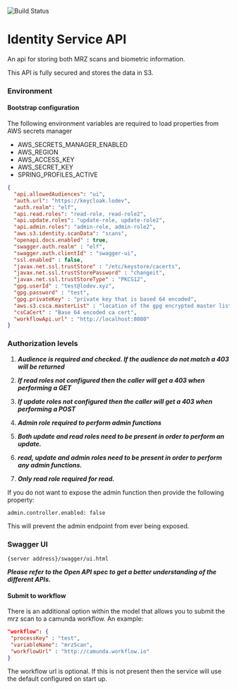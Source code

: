 ![Build Status](https://drone-gh.acp.homeoffice.gov.uk/api/badges/UKHomeOffice/identity-service-api/status.svg)

# Identity Service API

An api for storing both MRZ scans and biometric information.

This API is fully secured and stores the data in S3.

### Environment

#### Bootstrap configuration

The following environment variables are required to load properties from AWS secrets manager

* AWS_SECRETS_MANAGER_ENABLED
* AWS_REGION
* AWS_ACCESS_KEY
* AWS_SECRET_KEY
* SPRING_PROFILES_ACTIVE

```json
{
  "api.allowedAudiences": "ui",
  "auth.url": "https://keycloak.lodev",
  "auth.realm": "elf",
  "api.read.roles": "read-role, read-role2",
  "api.update.roles": "update-role, update-role2",
  "api.admin.roles": "admin-role, admin-role2",
  "aws.s3.identity.scanData": "scans",
  "openapi.docs.enabled" : true,
  "swagger.auth.realm" : "elf",
  "swagger.auth.clientId" : "swagger-ui",
  "ssl.enabled" : false,
  "javax.net.ssl.trustStore" : "/etc/keystore/cacerts",
  "javax.net.ssl.trustStorePassword" : "changeit",
  "javax.net.ssl.trustStoreType" : "PKCS12",
  "gpg.userId" : "test@lodev.xyz",
  "gpg.password" : "test",
  "gpg.privateKey" : "private key that is based 64 encoded",
  "aws.s3.csca.masterList" : "location of the gpg encrypted master list in S3",
  "csCaCert" : "Base 64 encoded ca cert",
  "workflowApi.url" : "http://localhost:8080"
}
```

### Authorization levels

1. ***Audience is required and checked. If the audience do not match a 403 will be returned***

2. ***If read roles not configured then the caller will get a 403 when performing a GET***

3. ***If update roles not configured then the caller will get a 403 when performing a POST***

4. ***Admin role required to perform admin functions***

5. ***Both update and read roles need to be present in order to perform an update.***

6. ***read, update and admin roles need to be present in order to perform any admin functions.***

6. ***Only read role required for read.***

If you do not want to expose the admin function then provide the following property:

```
admin.controller.enabled: false
```

This will prevent the admin endpoint from ever being exposed.


### Swagger UI

```
{server address}/swagger/ui.html
```

***Please refer to the Open API spec to get a better understanding of the different APIs.***


#### Submit to workflow

There is an additional option within the model that allows you to submit the mrz scan to a camunda workflow. An example:

```json
"workflow": {
 "processKey" : "test",
 "variableName": "mrzScan",
 "workflowUrl" : "http://camunda.workflow.io"    
}
```

The workflow url is optional. If this is not present then the service will use the default configured on start up.

